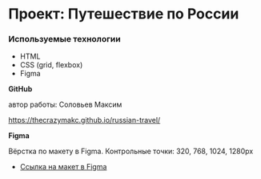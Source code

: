 # Проект: Путешествие по России

### Используемые технологии
* HTML
* CSS (grid, flexbox)
* Figma


**GitHub**

автор работы: Соловьев Максим

 https://thecrazymakc.github.io/russian-travel/


**Figma**

Вёрстка по макету в Figma. Контрольные точки: 320, 768, 1024, 1280px

* [Ссылка на макет в Figma](https://www.figma.com/file/5S2WSbEFL6awjVWJ0NWL8Q/Sprint-3_-Russia-_-desktop-mobile?node-id=28503%3A0)


